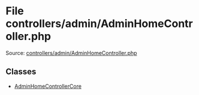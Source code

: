 File controllers/admin/AdminHomeController.php
=========

Source: [controllers/admin/AdminHomeController.php](https://github.com/PrestaShop/PrestaShop/blob/1.5.2.0/controllers/admin/AdminHomeController.php)


Classes
-------

* [AdminHomeControllerCore](class.AdminHomeControllerCore.md)

